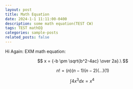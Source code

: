 ```yaml
---
layout: post
title: Math Equation
date: 2024-1-1 11:11:00-0400
description: some math equation(TEST CW)
tags: TEST mathEQ
categories: sample-posts
related_posts: false
---
```


Hi Again:
EXM math equation:

$$
  x = {-b \pm \sqrt{b^2-4ac} \over 2a}.\
  $$



$$
   n!=(n)(n-1)(n-2)(...)(1) 
   $$




$$
  \int_{}^{} 4x^3   dx=x^4\
  $$


